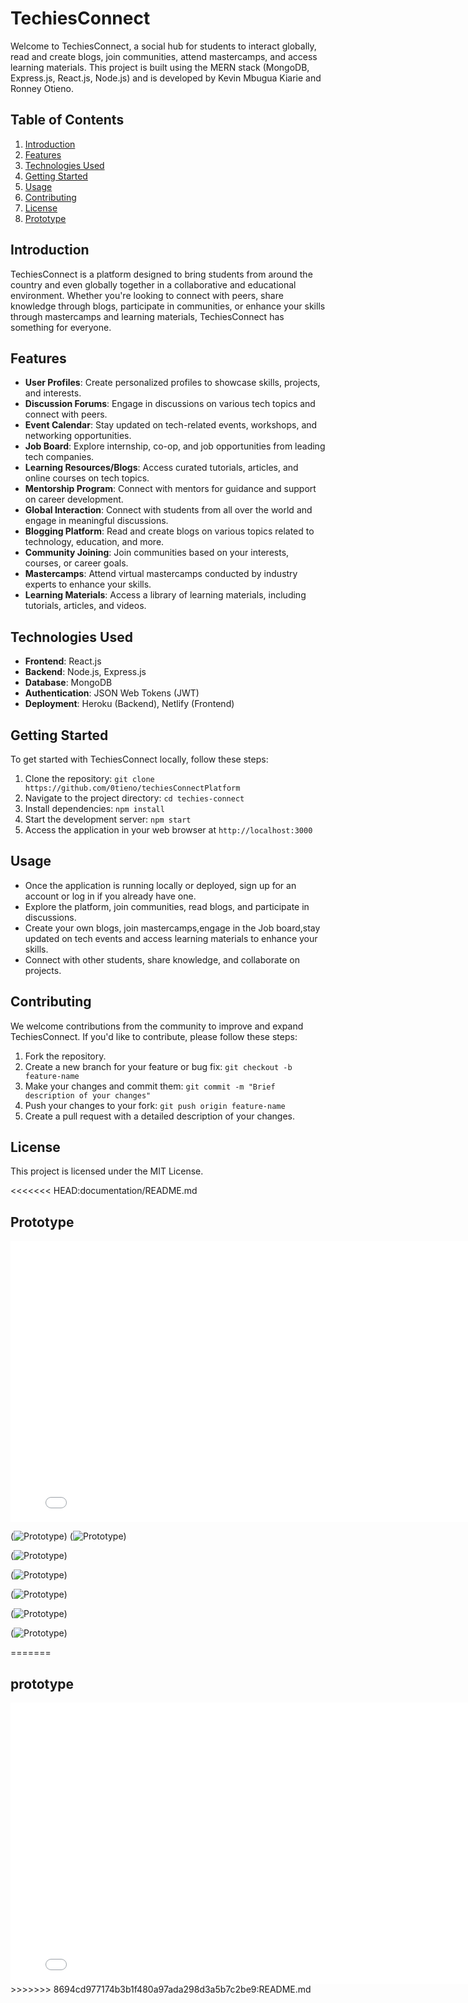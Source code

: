 # TechiesConnect

Welcome to TechiesConnect, a social hub for students to interact globally, read and create blogs, join communities, attend mastercamps, and access learning materials. This project is built using the MERN stack (MongoDB, Express.js, React.js, Node.js) and is developed by Kevin Mbugua Kiarie and Ronney Otieno.

## Table of Contents
1. [Introduction](#introduction)
2. [Features](#features)
3. [Technologies Used](#technologies-used)
4. [Getting Started](#getting-started)
5. [Usage](#usage)
6. [Contributing](#contributing)
7. [License](#license)
8. [Prototype](#Prototype)

## Introduction
TechiesConnect is a platform designed to bring students from around the country and even globally together in a collaborative and educational environment. Whether you're looking to connect with peers, share knowledge through blogs, participate in communities, or enhance your skills through mastercamps and learning materials, TechiesConnect has something for everyone.

## Features
+ **User Profiles**: Create personalized profiles to showcase skills, projects, and interests.
+ **Discussion Forums**: Engage in discussions on various tech topics and connect with peers.
+ **Event Calendar**: Stay updated on tech-related events, workshops, and networking opportunities.
+ **Job Board**: Explore internship, co-op, and job opportunities from leading tech companies.
+ **Learning Resources/Blogs**: Access curated tutorials, articles, and online courses on tech topics.
+ **Mentorship Program**: Connect with mentors for guidance and support on career development.
+ **Global Interaction**: Connect with students from all over the world and engage in meaningful discussions.
+ **Blogging Platform**: Read and create blogs on various topics related to technology, education, and more.
+ **Community Joining**: Join communities based on your interests, courses, or career goals.
+ **Mastercamps**: Attend virtual mastercamps conducted by industry experts to enhance your skills.
+ **Learning Materials**: Access a library of learning materials, including tutorials, articles, and videos.

## Technologies Used
- **Frontend**: React.js
- **Backend**: Node.js, Express.js
- **Database**: MongoDB
- **Authentication**: JSON Web Tokens (JWT)
- **Deployment**: Heroku (Backend), Netlify (Frontend)

## Getting Started
To get started with TechiesConnect locally, follow these steps:
1. Clone the repository: `git clone https://github.com/0tieno/techiesConnectPlatform
`
2. Navigate to the project directory: `cd techies-connect`
3. Install dependencies: `npm install`
4. Start the development server: `npm start`
5. Access the application in your web browser at `http://localhost:3000`

## Usage
- Once the application is running locally or deployed, sign up for an account or log in if you already have one.
- Explore the platform, join communities, read blogs, and participate in discussions.
- Create your own blogs, join mastercamps,engage in the Job board,stay updated on tech events and access learning materials to enhance your skills.
- Connect with other students, share knowledge, and collaborate on projects.

## Contributing
We welcome contributions from the community to improve and expand TechiesConnect. If you'd like to contribute, please follow these steps:
1. Fork the repository.
2. Create a new branch for your feature or bug fix: `git checkout -b feature-name`
3. Make your changes and commit them: `git commit -m "Brief description of your changes"`
4. Push your changes to your fork: `git push origin feature-name`
5. Create a pull request with a detailed description of your changes.

## License
This project is licensed under the MIT License.

<<<<<<< HEAD:documentation/README.md
## Prototype
<iframe width="800" height="450" src="[YOUR_FIGMA_SHAREABLE_LINK](https://www.figma.com/proto/AYDYVfXzDfok1G4DXiniKw/TechiesConnect?page-id=103%3A2&type=design&node-id=106-605&viewport=622%2C-1937%2C1.34&t=TMAudsKGndZ8RSqY-1&scaling=min-zoom&mode=design)https://www.figma.com/proto/AYDYVfXzDfok1G4DXiniKw/TechiesConnect?page-id=103%3A2&type=design&node-id=106-605&viewport=622%2C-1937%2C1.34&t=TMAudsKGndZ8RSqY-1&scaling=min-zoom&mode=design" frameborder="0" allowfullscreen></iframe>

(![Prototype](public/hub1.png))
(![Prototype](public/hub2.png))

(![Prototype](public/hub.png))

(![Prototype](public/hub4.png))

(![Prototype](public/hub5.png))

(![Prototype](public/hub6.png))

(![Prototype](public/hub7.png))

=======
## prototype
<iframe width="800" height="450" src="[YOUR_FIGMA_SHAREABLE_LINK](https://www.figma.com/proto/AYDYVfXzDfok1G4DXiniKw/TechiesConnect?page-id=103%3A2&type=design&node-id=106-605&viewport=622%2C-1937%2C1.34&t=TMAudsKGndZ8RSqY-1&scaling=min-zoom&mode=design)https://www.figma.com/proto/AYDYVfXzDfok1G4DXiniKw/TechiesConnect?page-id=103%3A2&type=design&node-id=106-605&viewport=622%2C-1937%2C1.34&t=TMAudsKGndZ8RSqY-1&scaling=min-zoom&mode=design" frameborder="0" allowfullscreen></iframe>
>>>>>>> 8694cd977174b3b1f480a97ada298d3a5b7c2be9:README.md
